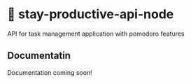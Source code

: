 # :gem: stay-productive-api-node

API for task management application with pomodoro features 




## Documentatin
Documentation coming soon!

